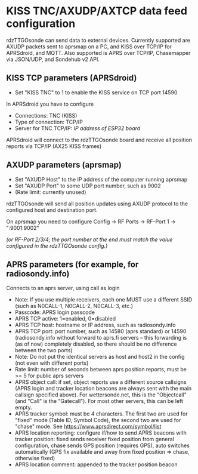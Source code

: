 # KISS TNC/AXUDP/AXTCP data feed configuration

rdzTTGOsonde can send data to external devices. Currently supported are AXUDP packets sent to aprsmap on a PC, and KISS over TCP/IP for APRSdroid, and MQTT.  Also supported is APRS over TCP/IP, Chasemapper via JSON/UDP, and Sondehub v2 API.


## KISS TCP parameters (APRSdroid)
* Set "KISS TNC" to 1 to enable the KISS service on TCP port 14590

In APRSdroid you have to configure
* Connections: TNC (KISS)
* Type of connection: TCP/IP
* Server for TNC TCP/IP: _IP address of ESP32 board_

APRSdroid will connect to the rdzTTGOsonde board and receive all position reports via TCP/IP (AX25 KISS frames)

## AXUDP parameters (aprsmap)
* Set "AXUDP Host" to the IP address of the computer running aprsmap
* Set "AXUDP Port" to some UDP port number, such as 9002
* (Rate limit: currently unused)

rdzTTGOsonde will send all position updates using AXUDP protocol to the configured host and destination port.

On aprsmap you need to configure
Config -> RF Ports -> RF-Port 1 -> ":9001:9002"

_(or RF-Port 2/3/4; the port number at the end must match the value configured in the rdzTTGOsonde config.)_

## APRS parameters (for example, for radiosondy.info)

Connects to an aprs server, using call as login
* Note: If you use multiple receivers, each one MUST use a different SSID (such as N0CALL-1, N0CALL-2, N0CALL-3, etc.)
* Passcode: APRS login passcode
* APRS TCP active: 1=enabled, 0=disabled
* APRS TCP host: hostname or IP address, such as radiosondy.info
* APRS TCP port: port number, such as 14580 (aprs standard) or 14590 (radiosondy.info without forward to aprs.fi servers – this forwarding is (as of now) completely disabled, so there should be no difference between the two ports)
* Note: Do not put the identical servers as host and host2 in the config (not even with different ports)
* Rate limit: number of seconds between aprs position reports, must be >= 5 for public aprs servers
* APRS object call: if set, object reports use a different source callsigns (APRS login and tracker location beacons are always sent with the main callsign specified above). For wettersonde.net, this is the "Objectcall" (and "Call" is the "Gatecall"). For most other servers, this can be left empty.
* APRS tracker symbol: must be 4 characters. The first two are used for "fixed" mode (Table ID, Symbol Code), the second two are used for "chase" mode. See https://www.aprsdirect.com/symbol/list
* APRS location reporting: configure if/how to send APRS beacons with tracker position: fixed sends receiver fixed position from general configuration, chase sends GPS position (requires GPS), auto switches automatically (GPS fix available and away from fixed position => chase, otherwise fixed)
* APRS location comment: appended to the tracker position beacon

